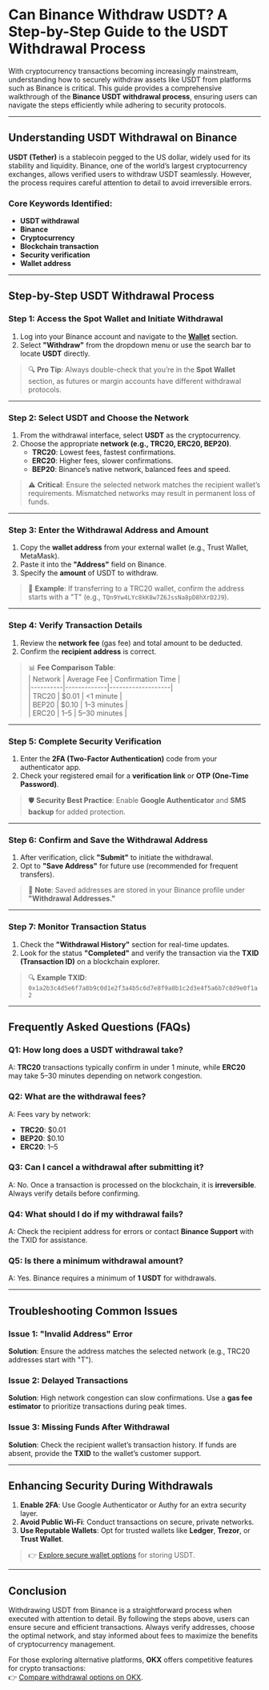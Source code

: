 # Can Binance Withdraw USDT? A Step-by-Step Guide to the USDT Withdrawal Process  

With cryptocurrency transactions becoming increasingly mainstream, understanding how to securely withdraw assets like USDT from platforms such as Binance is critical. This guide provides a comprehensive walkthrough of the **Binance USDT withdrawal process**, ensuring users can navigate the steps efficiently while adhering to security protocols.  

---

## Understanding USDT Withdrawal on Binance  

**USDT (Tether)** is a stablecoin pegged to the US dollar, widely used for its stability and liquidity. Binance, one of the world’s largest cryptocurrency exchanges, allows verified users to withdraw USDT seamlessly. However, the process requires careful attention to detail to avoid irreversible errors.  

### Core Keywords Identified:  
- **USDT withdrawal**  
- **Binance**  
- **Cryptocurrency**  
- **Blockchain transaction**  
- **Security verification**  
- **Wallet address**  

---

## Step-by-Step USDT Withdrawal Process  

### Step 1: Access the Spot Wallet and Initiate Withdrawal  
1. Log into your Binance account and navigate to the **[Wallet](https://bit.ly/okx-bonus)** section.  
2. Select **"Withdraw"** from the dropdown menu or use the search bar to locate **USDT** directly.  

> 🔍 **Pro Tip**: Always double-check that you’re in the **Spot Wallet** section, as futures or margin accounts have different withdrawal protocols.  

---

### Step 2: Select USDT and Choose the Network  
1. From the withdrawal interface, select **USDT** as the cryptocurrency.  
2. Choose the appropriate **network (e.g., TRC20, ERC20, BEP20)**.  
   - **TRC20**: Lowest fees, fastest confirmations.  
   - **ERC20**: Higher fees, slower confirmations.  
   - **BEP20**: Binance’s native network, balanced fees and speed.  

> ⚠️ **Critical**: Ensure the selected network matches the recipient wallet’s requirements. Mismatched networks may result in permanent loss of funds.  

---

### Step 3: Enter the Withdrawal Address and Amount  
1. Copy the **wallet address** from your external wallet (e.g., Trust Wallet, MetaMask).  
2. Paste it into the **"Address"** field on Binance.  
3. Specify the **amount** of USDT to withdraw.  

> 📌 **Example**: If transferring to a TRC20 wallet, confirm the address starts with a "T" (e.g., `TQn9Yw4LYc8kK8w7Z6JssNa8pD8hXrD2J9`).  

---

### Step 4: Verify Transaction Details  
1. Review the **network fee** (gas fee) and total amount to be deducted.  
2. Confirm the **recipient address** is correct.  

> 📊 **Fee Comparison Table**:  
| Network  | Average Fee | Confirmation Time |  
|----------|-------------|-------------------|  
| TRC20    | $0.01       | <1 minute         |  
| BEP20    | $0.10       | 1–3 minutes       |  
| ERC20    | $1–$5       | 5–30 minutes      |  

---

### Step 5: Complete Security Verification  
1. Enter the **2FA (Two-Factor Authentication)** code from your authenticator app.  
2. Check your registered email for a **verification link** or **OTP (One-Time Password)**.  

> 🛡️ **Security Best Practice**: Enable **Google Authenticator** and **SMS backup** for added protection.  

---

### Step 6: Confirm and Save the Withdrawal Address  
1. After verification, click **"Submit"** to initiate the withdrawal.  
2. Opt to **"Save Address"** for future use (recommended for frequent transfers).  

> 📌 **Note**: Saved addresses are stored in your Binance profile under **"Withdrawal Addresses."**  

---

### Step 7: Monitor Transaction Status  
1. Check the **"Withdrawal History"** section for real-time updates.  
2. Look for the status **"Completed"** and verify the transaction via the **TXID (Transaction ID)** on a blockchain explorer.  

> 🔍 **Example TXID**: `0x1a2b3c4d5e6f7a8b9c0d1e2f3a4b5c6d7e8f9a0b1c2d3e4f5a6b7c8d9e0f1a2`  

---

## Frequently Asked Questions (FAQs)  

### Q1: How long does a USDT withdrawal take?  
A: **TRC20** transactions typically confirm in under 1 minute, while **ERC20** may take 5–30 minutes depending on network congestion.  

### Q2: What are the withdrawal fees?  
A: Fees vary by network:  
- **TRC20**: $0.01  
- **BEP20**: $0.10  
- **ERC20**: $1–$5  

### Q3: Can I cancel a withdrawal after submitting it?  
A: No. Once a transaction is processed on the blockchain, it is **irreversible**. Always verify details before confirming.  

### Q4: What should I do if my withdrawal fails?  
A: Check the recipient address for errors or contact **Binance Support** with the TXID for assistance.  

### Q5: Is there a minimum withdrawal amount?  
A: Yes. Binance requires a minimum of **1 USDT** for withdrawals.  

---

## Troubleshooting Common Issues  

### Issue 1: "Invalid Address" Error  
**Solution**: Ensure the address matches the selected network (e.g., TRC20 addresses start with "T").  

### Issue 2: Delayed Transactions  
**Solution**: High network congestion can slow confirmations. Use a **gas fee estimator** to prioritize transactions during peak times.  

### Issue 3: Missing Funds After Withdrawal  
**Solution**: Check the recipient wallet’s transaction history. If funds are absent, provide the **TXID** to the wallet’s customer support.  

---

## Enhancing Security During Withdrawals  

1. **Enable 2FA**: Use Google Authenticator or Authy for an extra security layer.  
2. **Avoid Public Wi-Fi**: Conduct transactions on secure, private networks.  
3. **Use Reputable Wallets**: Opt for trusted wallets like **Ledger**, **Trezor**, or **Trust Wallet**.  

> 👉 [Explore secure wallet options](https://bit.ly/okx-bonus) for storing USDT.  

---

## Conclusion  

Withdrawing USDT from Binance is a straightforward process when executed with attention to detail. By following the steps above, users can ensure secure and efficient transactions. Always verify addresses, choose the optimal network, and stay informed about fees to maximize the benefits of cryptocurrency management.  

For those exploring alternative platforms, **OKX** offers competitive features for crypto transactions:  
👉 [Compare withdrawal options on OKX](https://bit.ly/okx-bonus).  
